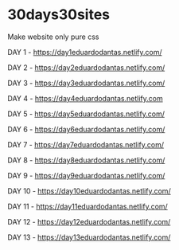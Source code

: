 # 30days30sites

Make website only pure css

DAY 1 - https://day1eduardodantas.netlify.com/

DAY 2 - https://day2eduardodantas.netlify.com/

DAY 3 - https://day3eduardodantas.netlify.com/

DAY 4 - https://day4eduardodantas.netlify.com

DAY 5 - https://day5eduardodantas.netlify.com/

DAY 6 - https://day6eduardodantas.netlify.com/

DAY 7 - https://day7eduardodantas.netlify.com/

DAY 8 - https://day8eduardodantas.netlify.com/

DAY 9 - https://day9eduardodantas.netlify.com/

DAY 10 - https://day10eduardodantas.netlify.com/

DAY 11 - https://day11eduardodantas.netlify.com/

DAY 12 - https://day12eduardodantas.netlify.com/

DAY 13 - https://day13eduardodantas.netlify.com/
